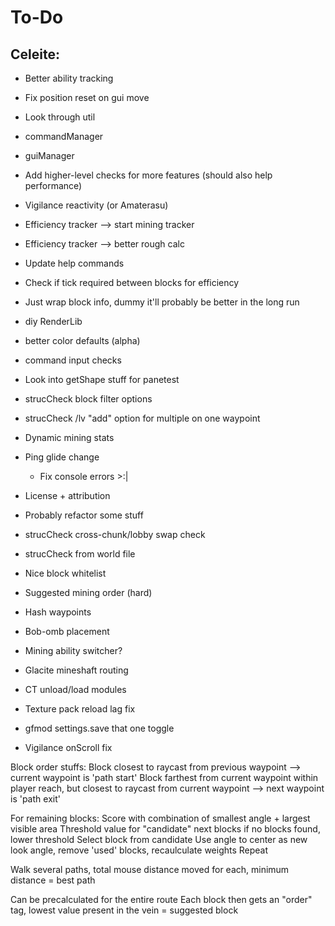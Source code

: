 # To-Do

## Celeite:
- Better ability tracking
- Fix position reset on gui move
- Look through util
- commandManager
- guiManager
- Add higher-level checks for more features (should also help performance)
- Vigilance reactivity (or Amaterasu)
- Efficiency tracker --> start mining tracker
- Efficiency tracker --> better rough calc
- Update help commands
- Check if tick required between blocks for efficiency
- Just wrap block info, dummy it'll probably be better in the long run
- diy RenderLib
- better color defaults (alpha)
- command input checks

- Look into getShape stuff for panetest
- strucCheck block filter options
- strucCheck /lv "add" option for multiple on one waypoint
- Dynamic mining stats
- Ping glide change
  - Fix console errors >:|
- License + attribution
- Probably refactor some stuff
- strucCheck cross-chunk/lobby swap check
- strucCheck from world file
- Nice block whitelist
- Suggested mining order (hard)
- Hash waypoints
- Bob-omb placement
- Mining ability switcher?
- Glacite mineshaft routing

- CT unload/load modules
- Texture pack reload lag fix
- gfmod settings.save that one toggle
- Vigilance onScroll fix


Block order stuffs:
Block closest to raycast from previous waypoint --> current waypoint is 'path start'
Block farthest from current waypoint within player reach, but closest to raycast from current waypoint --> next waypoint is 'path exit'

For remaining blocks:
Score with combination of smallest angle + largest visible area
Threshold value for "candidate" next blocks
    if no blocks found, lower threshold
Select block from candidate
Use angle to center as new look angle, remove 'used' blocks, recaulculate weights
Repeat

Walk several paths, total mouse distance moved for each, minimum distance = best path

Can be precalculated for the entire route
Each block then gets an "order" tag, lowest value present in the vein = suggested block